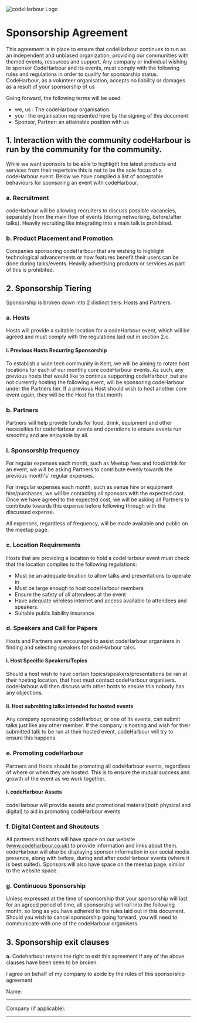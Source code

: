 ![codeHarbour Logo](./logo.png)

# Sponsorship Agreement

This agreement is in place to ensure that codeHarbour continues to run as an independent and unbiased organization, providing our communities with themed events, resources and support.
Any company or individual wishing to sponsor CodeHarbour and its events, must comply with the following rules and regulations in order to qualify for sponsorship status.
CodeHarbour, as a volunteer organisation, accepts no liability or damages as a result of your sponsorship of us

Going forward, the following terms will be used:
- we, us : The codeHarbour organisation
- you : the organisation represented here by the signing of this document
- Sponsor, Partner: an attainable position with us

## 1. Interaction with the community codeHarbour is run by the community for the community.
While we want sponsors to be able to highlight the latest products and services from their repertoire this is not to be the sole focus of a codeHarbour event.
Below we have compiled a list of acceptable behaviours for sponsoring an event with codeHarbour.

### a. Recruitment
codeHarbour will be allowing recruiters to discuss possible vacancies, separately from the main flow of events (during networking, before/after talks).
Heavily recruiting like integrating into a main talk is prohibited.
### b. Product Placement and Promotion
Companies sponsoring codeHarbour that are wishing to highlight technological advancements or how features benefit their users can be done during talks/events.
Heavily advertising products or services as part of this is prohibited.

## 2. Sponsorship Tiering
Sponsorship is broken down into 2 distinct tiers: Hosts and Partners.

### a. Hosts
Hosts will provide a suitable location for a codeHarbour event, which will be agreed and must comply with the regulations laid out in section 2.c.

#### i. Previous Hosts Recurring Sponsorship
To establish a wide tech community in Kent, we will be aiming to rotate host locations for each of our monthly core codeHarbour events.
As such, any previous hosts that would like to continue supporting codeHarbour, but are not currently hosting the following event, will be sponsoring codeHarbour under the Partners tier.
If a previous Host should wish to host another core event again, they will be the Host for that month.

### b. Partners
Partners will help provide funds for food, drink, equipment and other necessities for codeHarbour events and operations to ensure events run smoothly and are enjoyable by all.

### i. Sponsorship frequency
For regular expenses each month, such as Meetup fees and food/drink for an event, we will be asking Partners to contribute evenly towards the previous month's' regular expenses.

For irregular expenses each month, such as venue hire or equipment hire/purchases, we will be contacting all sponsors with the expected cost. Once we have agreed to the expected cost, we will be asking all Partners to contribute towards this expense before following through with the discussed expense.

All expenses, regardless of frequency, will be made available and public on the meetup page.

### c. Location Requirements
Hosts that are providing a location to hold a codeHarbour event must check that the location complies to the following regulations:
- Must be an adequate location to allow talks and presentations to operate in
- Must be large enough to host codeHarbour members
- Ensure the safety of all attendees at the event
- Have adequate wireless internet and access available to attendees and speakers.
- Suitable public liability insurance

### d. Speakers and Call for Papers
Hosts and Partners are encouraged to assist codeHarbour organisers in finding and selecting speakers for codeHarbour talks.

#### i. Host Specific Speakers/Topics
Should a host wish to have certain topics/speakers/presentations be ran at their hosting location, that host must contact codeHarbour organisers.
codeHarbour will then discuss with other hosts to ensure this nobody has any objections.
#### ii. Host submitting talks intended for hosted events
Any company sponsoring codeHarbour, or one of its events, can submit talks just like any other member.
If the company is hosting and wish for their submitted talk to be run at their hosted event, codeHarbour will try to ensure this happens.
### e. Promoting codeHarbour
Partners and Hosts should be promoting all codeHarbour events, regardless of where or when they are hosted. This is to ensure the mutual success and growth of the event as we work together.
#### i. codeHarbour Assets
codeHarbour will provide assets and promotional material(both physical and digital) to aid in promoting codeHarbour events
### f. Digital Content and Shoutouts
All partners and hosts will have space on our website (www.codeharbour.co.uk) to provide information and links about them.
codeHarbour will also be displaying sponsor information in our social media presence, along with before, during and after codeHarbour events (where it is best suited).
Sponsors will also have space on the meetup page, similar to the website space.
### g. Continuous Sponsorship
Unless expressed at the time of sponsorship that your sponsorship will last for an agreed period of time, all sponsorship will roll into the following month, so long as you have adhered to the rules laid out in this document.
Should you wish to cancel sponsorship going forward, you will need to communicate with one of the codeHarbour organisers.
## 3. Sponsorship exit clauses
**a.** Codeharbour retains the right to exit this agreement if any of the above clauses have been seen to be broken.

I agree on behalf of my company to abide by the rules of this sponsorship agreement

Name:
______________________________________

Company (if applicable):
_______________________________________

